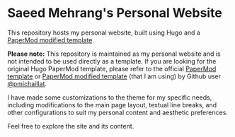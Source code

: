 # Saeed Mehrang's Personal Website

This repository hosts my personal website, built using Hugo and a [PaperMod modified template](https://github.com/pmichaillat/hugo-website).

**Please note:** This repository is maintained as my personal website and is not intended to be used directly as a template. If you are looking for the original Hugo PaperMod template, please refer to the official [PaperMod template](https://github.com/adityatelange/hugo-PaperMod) or [PaperMod modified template](https://github.com/pmichaillat/hugo-website) (that I am using) by Github user [@pmichaillat](https://github.com/pmichaillat).

I have made some customizations to the theme for my specific needs, including modifications to the main page layout, textual line breaks, and other configurations to suit my personal content and aesthetic preferences.

Feel free to explore the site and its content.
